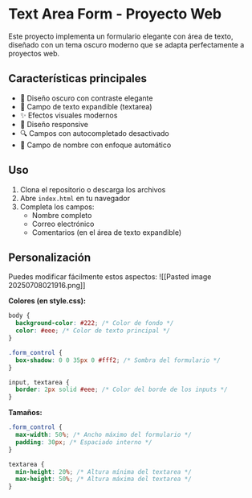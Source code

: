 
# Text Area Form - Proyecto Web

Este proyecto implementa un formulario elegante con área de texto, diseñado con un tema oscuro moderno que se adapta perfectamente a proyectos web.

## Características principales

- 🎨 Diseño oscuro con contraste elegante
- 📝 Campo de texto expandible (textarea)
- ✨ Efectos visuales modernos
- 📱 Diseño responsive
- 🔍 Campos con autocompletado desactivado
- 🎯 Campo de nombre con enfoque automático

## Uso

1. Clona el repositorio o descarga los archivos
2. Abre `index.html` en tu navegador
3. Completa los campos:
   - Nombre completo
   - Correo electrónico
   - Comentarios (en el área de texto expandible)

## Personalización

Puedes modificar fácilmente estos aspectos:
![[Pasted image 20250708021916.png]]

**Colores (en style.css):**
```css
body {
  background-color: #222; /* Color de fondo */
  color: #eee; /* Color de texto principal */
}

.form_control {
  box-shadow: 0 0 35px 0 #fff2; /* Sombra del formulario */
}

input, textarea {
  border: 2px solid #eee; /* Color del borde de los inputs */
}
```

**Tamaños:**
```css
.form_control {
  max-width: 50%; /* Ancho máximo del formulario */
  padding: 30px; /* Espaciado interno */
}

textarea {
  min-height: 20%; /* Altura mínima del textarea */
  max-height: 50%; /* Altura máxima del textarea */
}
```
